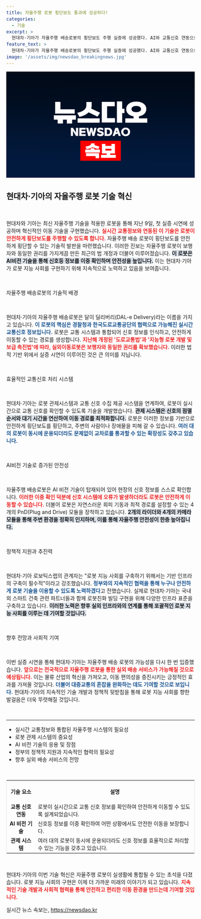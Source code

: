 ```yaml
---
title: 자율주행 로봇 횡단보도 통과에 성공하다!
categories:
  - 기술
excerpt: >
  현대차·기아가 자율주행 배송로봇의 횡단보도 주행 실증에 성공했다. AI와 교통신호 연동으로 안전성을 높이며, 로봇 지능 사회의 실현을 앞당기는 혁신적 기술이 기대된다.
feature_text: >
  현대차·기아가 자율주행 배송로봇의 횡단보도 주행 실증에 성공했다. AI와 교통신호 연동으로 안전성을 높이며, 로봇 지능 사회의 실현을 앞당기는 혁신적 기술이 기대된다.
image: '/assets/img/newsdao_breakingnews.jpg'
---
```


<p><img src="/assets/img/newsdao_breakingnews.jpg" alt="firstkoreanews 속보" /></p>

<h2 data-ke-size="size26">현대차·기아의 자율주행 로봇 기술 혁신</h2>

<p data-ke-size="size16">&nbsp;</p>

<p>현대차와 기아는 최신 자율주행 기술을 적용한 로봇을 통해 지난 9일, 첫 실증 시연에 성공하며 혁신적인 이동 기술을 구현했습니다. <b><span style="color: #ee2323;">실시간 교통정보와 연동된 이 기술은 로봇이 안전하게 횡단보도를 주행할 수 있도록 합니다.</span></b> 자율주행 배송 로봇이 횡단보도를 안전하게 횡단할 수 있는 기술적 발판을 마련했습니다. 이러한 진보는 자율주행 로봇이 보행자와 동일한 권리를 가지게끔 만든 최근의 법 개정과 더불어 이루어졌습니다. <b><span style="background-color: #21538527;">이 로봇은 AI비전 기술을 통해 신호등 정보를 이중 확인하며 안전성을 높입니다.</span></b> 이는 현대차·기아가 로봇 지능 사회를 구현하기 위해 지속적으로 노력하고 있음을 보여줍니다. </p>

<p data-ke-size="size16">&nbsp;</p>

<p>자율주행 배송로봇의 기술적 배경</p>

<p data-ke-size="size16">&nbsp;</p>

<p>현대차·기아의 자율주행 배송로봇은 달이 딜리버리(DAL-e Delivery)라는 이름을 가지고 있습니다. <b><span style="color: #1a5490;">이 로봇의 핵심은 경찰청과 한국도로교통공단의 협력으로 가능해진 실시간 교통신호 정보입니다.</span></b> 로봇은 교통 시스템과 통합되어 신호 정보를 인식하고, 안전하게 이동할 수 있는 경로를 생성합니다. <b><span style="color: #ee2323;">지난해 개정된 '도로교통법'과 '지능형 로봇 개발 및 보급 촉진법'에 따라, 실외이동로봇은 보행자와 동일한 권리를 확보했습니다.</span></b> 이러한 법적 기반 위에서 실증 시연이 이루어진 것은 큰 의미를 지닙니다. </p>

<p data-ke-size="size16">&nbsp;</p>

<p>효율적인 교통신호 처리 시스템 </p>

<p data-ke-size="size16">&nbsp;</p>

<p>현대차·기아는 로봇 관제시스템과 교통 신호 수집 제공 시스템을 연계하여, 로봇이 실시간으로 교통 신호를 확인할 수 있도록 기술을 개발했습니다. <b><span style="background-color: #21538527;">관제 시스템은 신호의 점멸 순서와 대기 시간을 연산하여 이동 경로를 최적화합니다.</span></b> 로봇은 이러한 정보를 기반으로 안전하게 횡단보도를 횡단하고, 주변의 사람이나 장애물을 피해 갈 수 있습니다. <b><span style="color: #1a5490;">여러 대의 로봇이 동시에 운용되더라도 문제없이 교차로를 통과할 수 있는 확장성도 갖추고 있습니다.</span></b></p>

<p data-ke-size="size16">&nbsp;</p>

<p>AI비전 기술로 증가된 안전성 </p>

<p data-ke-size="size16">&nbsp;</p>

<p>자율주행 배송로봇은 AI 비전 기술이 탑재되어 있어 현장의 신호 정보를 스스로 확인합니다. <b><span style="color: #ee2323;">이러한 이중 확인 덕분에 신호 시스템에 오류가 발생하더라도 로봇은 안전하게 이동할 수 있습니다.</span></b> 더불어 로봇은 자연스러운 회피 기동과 최적 경로를 설정할 수 있는 4개의 PnD(Plug and Drive) 모듈을 장착하고 있습니다. <b><span style="background-color: #21538527;">2개의 라이더와 4개의 카메라 모듈을 통해 주변 환경을 정확히 인지하며, 이를 통해 자율주행 안전성이 한층 높아집니다.</span></b></p>

<p data-ke-size="size16">&nbsp;</p>

<p>정책적 지원과 추진력 </p>

<p data-ke-size="size16">&nbsp;</p>

<p>현대차·기아 로보틱스랩의 관계자는 "로봇 지능 사회를 구축하기 위해서는 기반 인프라의 구축이 필수적"이라고 강조했습니다. <b><span style="color: #1a5490;">정부와의 지속적인 협력을 통해 누구나 안전하게 로봇 기술을 이용할 수 있도록 노력하겠다</span></b>고 전했습니다. 실제로 현대차·기아는 국내외 스마트 건축 관련 파트너들과 함께 로봇친화 빌딩 구현을 위해 다양한 인프라 표준을 구축하고 있습니다. <b><span style="background-color: #21538527;">이러한 노력은 향후 실외 인프라와의 연계를 통해 포괄적인 로봇 지능 사회를 이루는 데 기여할 것입니다.</span></b></p>

<p data-ke-size="size16">&nbsp;</p>

<p>향후 전망과 사회적 기여 </p>

<p data-ke-size="size16">&nbsp;</p>

<p>이번 실증 시연을 통해 현대차·기아는 자율주행 배송 로봇의 가능성을 다시 한 번 입증했습니다. <b><span style="color: #ee2323;">앞으로는 전국적으로 자율주행 로봇을 통한 실외 배송 서비스가 가능해질 것으로 예상됩니다.</span></b> 이는 물류 산업의 혁신을 가져오고, 이동 편의성을 증진시키는 긍정적인 효과를 가져올 것입니다. <b><span style="color: #1a5490;">더불어 대중교통의 혼잡을 완화하는 데도 기여할 것으로 보입니다.</span></b> 현대차·기아의 지속적인 기술 개발과 정책적 뒷받침을 통해 로봇 지능 사회를 향한 발걸음은 더욱 뚜렷해질 것입니다. </p>

<p data-ke-size="size16">&nbsp;</p>

<hr>

<ul>
    <li>실시간 교통정보와 통합된 자율주행 시스템의 필요성</li>
    <li>로봇 관제 시스템의 중요성</li>
    <li>AI 비전 기술의 응용 및 장점</li>
    <li>정부의 정책적 지원과 지속적인 협력의 필요성</li>
    <li>향후 실외 배송 서비스의 전망</li>
</ul>

<p data-ke-size="size16">&nbsp;</p>

<table style="width: 100%; border: 1px solid #e0e0e0; border-collapse: collapse;">
    <tr>
        <th style="text-align: center; height: 50px;"><b>기술 요소</b></th>
        <th style="text-align: center; height: 50px;"><b>설명</b></th>
    </tr>
    <tr>
        <td style="text-align: center; height: 17px;"><b>교통 신호 연동</b></td>
        <td style="text-align: left; height: 17px;">로봇이 실시간으로 교통 신호 정보를 확인하여 안전하게 이동할 수 있도록 설계되었습니다.</td>
    </tr>
    <tr>
        <td style="text-align: center; height: 17px;"><b>AI 비전 기술</b></td>
        <td style="text-align: left; height: 17px;">신호등 정보를 이중 확인하여 어떤 상황에서도 안전한 이동을 보장합니다.</td>
    </tr>
    <tr>
        <td style="text-align: center; height: 17px;"><b>관제 시스템</b></td>
        <td style="text-align: left; height: 17px;">여러 대의 로봇이 동시에 운용되더라도 신호 정보를 효율적으로 처리할 수 있는 기능을 갖추고 있습니다.</td>
    </tr>
</table> 

<p data-ke-size="size16">&nbsp;</p> 

<p>현대차·기아의 이번 기술 혁신은 자율주행 로봇이 실생활에 통합될 수 있는 초석을 다졌습니다. 로봇 지능 사회의 구현은 이제 더 가까운 미래의 이야기가 되고 있습니다. <b><span style="color: #ee2323;">지속적인 기술 개발과 사회적 협력을 통해 안전하고 편리한 이동 환경을 만드는데 기여할 것입니다.</span></b></p>
실시간 뉴스 속보는, <a href="https://newsdao.kr" rel="dofollow">https://newsdao.kr</a>


